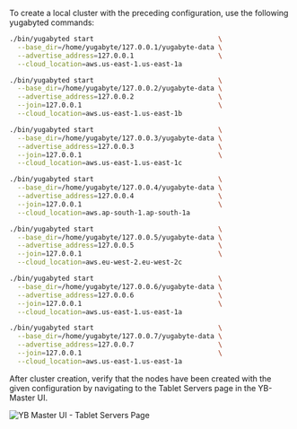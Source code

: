 To create a local cluster with the preceding configuration, use the following yugabyted commands:

```sh
./bin/yugabyted start                               \
  --base_dir=/home/yugabyte/127.0.0.1/yugabyte-data \
  --advertise_address=127.0.0.1                     \
  --cloud_location=aws.us-east-1.us-east-1a

./bin/yugabyted start                               \
  --base_dir=/home/yugabyte/127.0.0.2/yugabyte-data \
  --advertise_address=127.0.0.2                     \
  --join=127.0.0.1                                  \
  --cloud_location=aws.us-east-1.us-east-1b

./bin/yugabyted start                               \
  --base_dir=/home/yugabyte/127.0.0.3/yugabyte-data \
  --advertise_address=127.0.0.3                     \
  --join=127.0.0.1                                  \
  --cloud_location=aws.us-east-1.us-east-1c

./bin/yugabyted start                               \
  --base_dir=/home/yugabyte/127.0.0.4/yugabyte-data \
  --advertise_address=127.0.0.4                     \
  --join=127.0.0.1                                  \
  --cloud_location=aws.ap-south-1.ap-south-1a

./bin/yugabyted start                               \
  --base_dir=/home/yugabyte/127.0.0.5/yugabyte-data \
  --advertise_address=127.0.0.5                     \
  --join=127.0.0.1                                  \
  --cloud_location=aws.eu-west-2.eu-west-2c

./bin/yugabyted start                               \
  --base_dir=/home/yugabyte/127.0.0.6/yugabyte-data \
  --advertise_address=127.0.0.6                     \
  --join=127.0.0.1                                  \
  --cloud_location=aws.us-east-1.us-east-1a

./bin/yugabyted start                               \
  --base_dir=/home/yugabyte/127.0.0.7/yugabyte-data \
  --advertise_address=127.0.0.7                     \
  --join=127.0.0.1                                  \
  --cloud_location=aws.us-east-1.us-east-1a
```

After cluster creation, verify that the nodes have been created with the given configuration by navigating to the Tablet Servers page in the YB-Master UI.

![YB Master UI - Tablet Servers Page](/images/explore/tablespaces/Geo_distributed_cluster_nodes_Master_UI.png)
